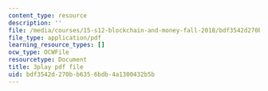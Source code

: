 ```yaml
---
content_type: resource
description: ''
file: /media/courses/15-s12-blockchain-and-money-fall-2018/bdf3542d270bb6356bdb4a1300432b5b_w7HDA8gUbpQ.pdf
file_type: application/pdf
learning_resource_types: []
ocw_type: OCWFile
resourcetype: Document
title: 3play pdf file
uid: bdf3542d-270b-b635-6bdb-4a1300432b5b
---
```

